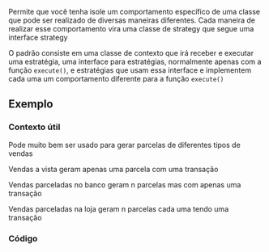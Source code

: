 Permite que você tenha isole um comportamento específico de uma classe que pode ser realizado de diversas maneiras diferentes. Cada maneira de realizar esse comportamento vira uma classe de strategy que segue uma interface strategy

O padrão consiste em uma classe de contexto que irá receber e executar uma estratégia, uma interface  para estratégias, normalmente apenas com a função `execute()`, e estratégias que usam essa interface e implementem cada uma um comportamento diferente para a função `execute()`



## Exemplo


### Contexto útil

Pode muito bem ser usado para gerar parcelas de diferentes tipos de vendas

Vendas a vista geram apenas uma parcela com uma transação

Vendas parceladas no banco geram n parcelas mas com apenas uma transação

Vendas parceladas na loja geram n parcelas cada uma tendo uma transação


### Código



